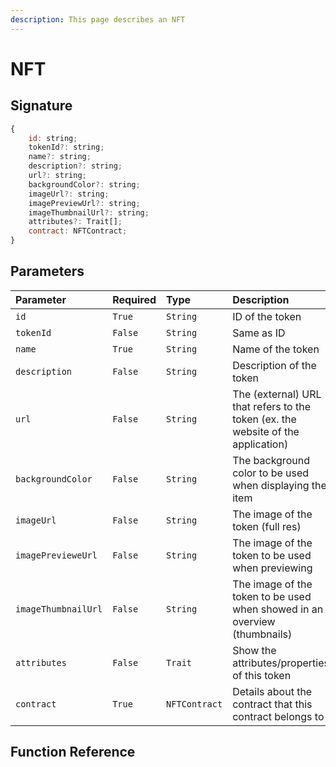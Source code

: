 ```yaml
---
description: This page describes an NFT
---
```


# NFT

## Signature

```javascript
{
    id: string;
    tokenId?: string;
    name?: string;
    description?: string;
    url?: string;
    backgroundColor?: string;
    imageUrl?: string;
    imagePreviewUrl?: string;
    imageThumbnailUrl?: string;
    attributes?: Trait[];
    contract: NFTContract;
}
```

## Parameters

| Parameter | Required | Type | Description |
| :--- | :--- | :--- | :--- |
| `id` | `True` | `String` | ID of the token |
| `tokenId` | `False` | `String` | Same as ID |
| `name` | `True` | `String` | Name of the token |
| `description` | `False` | `String` | Description of the token |
| `url` | `False` | `String` | The \(external\) URL that refers to the token \(ex. the website of the application\) |
| `backgroundColor` | `False` | `String` | The background color to be used when displaying the item |
| `imageUrl` | `False` | `String` | The image of the token \(full res\) |
| `imagePrevieweUrl` | `False` | `String` | The image of the token to be used when previewing |
| `imageThumbnailUrl` | `False` | `String` | The image of the token to be used when showed in an overview \(thumbnails\) |
| `attributes` | `False` | `Trait` | Show the attributes/properties of this token |
| `contract` | `True` | `NFTContract` | Details about the contract that this contract belongs to |

## Function Reference

